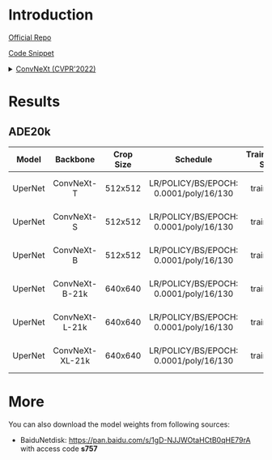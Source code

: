 # Introduction

<a href="https://github.com/facebookresearch/ConvNeXt">Official Repo</a>

<a href="https://github.com/SegmentationBLWX/sssegmentation/tree/main/ssseg/modules/backbones">Code Snippet</a>

<details>
<summary align="left"><a href="https://arxiv.org/pdf/2201.03545.pdf">ConvNeXt (CVPR'2022)</a></summary>

```latex
@article{liu2022convnet,
    title={A ConvNet for the 2020s},
    author={Liu, Zhuang and Mao, Hanzi and Wu, Chao-Yuan and Feichtenhofer, Christoph and Darrell, Trevor and Xie, Saining},
    journal={Proceedings of the IEEE/CVF Conference on Computer Vision and Pattern Recognition (CVPR)},
    year={2022}
}
```

</details>


# Results

## ADE20k
| Model         | Backbone              | Crop Size  | Schedule                               | Train/Eval Set  | mIoU   | Download                                                                                                                                                                                                                                                                                                                                                                                                |
| :-:           | :-:                   | :-:        | :-:                                    | :-:             | :-:    | :-:                                                                                                                                                                                                                                                                                                                                                                                                     |
| UperNet       | ConvNeXt-T            | 512x512    | LR/POLICY/BS/EPOCH: 0.0001/poly/16/130 | train/val       | -      | [cfg](https://raw.githubusercontent.com/SegmentationBLWX/sssegmentation/main/ssseg/configs/convnext/upernet_convnexttiny_ade20k.py) &#124; [model]() &#124; [log]()       |
| UperNet       | ConvNeXt-S            | 512x512    | LR/POLICY/BS/EPOCH: 0.0001/poly/16/130 | train/val       | 48.68% | [cfg](https://raw.githubusercontent.com/SegmentationBLWX/sssegmentation/main/ssseg/configs/convnext/upernet_convnextsmall_ade20k.py) &#124; [model](https://github.com/SegmentationBLWX/modelstore/releases/download/ssseg_convnext/upernet_convnextsmall_ade20k.pth) &#124; [log](https://github.com/SegmentationBLWX/modelstore/releases/download/ssseg_convnext/upernet_convnextsmall_ade20k.log)    |
| UperNet       | ConvNeXt-B            | 512x512    | LR/POLICY/BS/EPOCH: 0.0001/poly/16/130 | train/val       | 48.97% | [cfg](https://raw.githubusercontent.com/SegmentationBLWX/sssegmentation/main/ssseg/configs/convnext/upernet_convnextbase_ade20k.py) &#124; [model](https://github.com/SegmentationBLWX/modelstore/releases/download/ssseg_convnext/upernet_convnextbase_ade20k.pth) &#124; [log](https://github.com/SegmentationBLWX/modelstore/releases/download/ssseg_convnext/upernet_convnextbase_ade20k.log)       |
| UperNet       | ConvNeXt-B-21k        | 640x640    | LR/POLICY/BS/EPOCH: 0.0001/poly/16/130 | train/val       | -      | [cfg](https://raw.githubusercontent.com/SegmentationBLWX/sssegmentation/main/ssseg/configs/convnext/upernet_convnextbase21k_ade20k.py) &#124; [model]() &#124; [log]() |
| UperNet       | ConvNeXt-L-21k        | 640x640    | LR/POLICY/BS/EPOCH: 0.0001/poly/16/130 | train/val       | -      | [cfg](https://raw.githubusercontent.com/SegmentationBLWX/sssegmentation/main/ssseg/configs/convnext/upernet_convnextlarge21k_ade20k.py) &#124; [model]() &#124; [log]()    |
| UperNet       | ConvNeXt-XL-21k       | 640x640    | LR/POLICY/BS/EPOCH: 0.0001/poly/16/130 | train/val       | -      | [cfg](https://raw.githubusercontent.com/SegmentationBLWX/sssegmentation/main/ssseg/configs/convnext/upernet_convnextxlarge21k_ade20k.py) &#124; [model]() &#124; [log]() |


# More
You can also download the model weights from following sources:
- BaiduNetdisk: https://pan.baidu.com/s/1gD-NJJWOtaHCtB0qHE79rA with access code **s757**